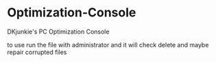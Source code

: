 # Optimization-Console
DKjunkie's PC Optimization Console


to use run the file with administrator and it will check delete and maybe repair corrupted files
